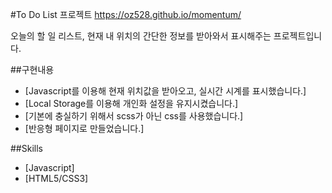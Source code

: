 #To Do List 프로젝트
https://oz528.github.io/momentum/

오늘의 할 일 리스트, 현재 내 위치의 간단한 정보를 받아와서 표시해주는 프로젝트입니다.

##구현내용
- [Javascript를 이용해 현재 위치값을 받아오고, 실시간 시계를 표시했습니다.]
- [Local Storage를 이용해 개인화 설정을 유지시켰습니다.]
- [기본에 충실하기 위해서 scss가 아닌 css를 사용했습니다.]
- [반응형 페이지로 만들었습니다.]

##Skills
- [Javascript]
- [HTML5/CSS3]
